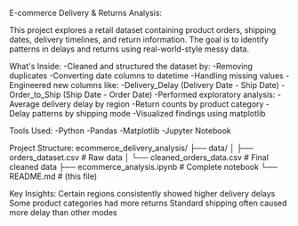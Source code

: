 E-commerce Delivery & Returns Analysis:

This project explores a retail dataset containing product orders, shipping dates, delivery timelines, and return information. The goal is to identify patterns in delays and returns using real-world-style messy data.

What's Inside:
-Cleaned and structured the dataset by:
  -Removing duplicates
  -Converting date columns to datetime
  -Handling missing values
-Engineered new columns like:
  -Delivery_Delay (Delivery Date - Ship Date)
  -Order_to_Ship (Ship Date - Order Date)
-Performed exploratory analysis:
  -Average delivery delay by region
  -Return counts by product category
  -Delay patterns by shipping mode
-Visualized findings using matplotlib

Tools Used:
-Python
-Pandas
-Matplotlib
-Jupyter Notebook

Project Structure:
ecommerce_delivery_analysis/
├── data/
│   ├── orders_dataset.csv         # Raw data
│   └── cleaned_orders_data.csv    # Final cleaned data
├── ecommerce_analysis.ipynb       # Complete notebook
└── README.md                      # (this file)

Key Insights:
Certain regions consistently showed higher delivery delays
Some product categories had more returns
Standard shipping often caused more delay than other modes

